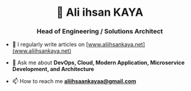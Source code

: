 <h1 align="center">👋 Ali ihsan KAYA</h1>
<h3 align="center">Head of Engineering / Solutions Architect</h3>

- 📝 I regularly write articles on [www.aliihsankaya.net](www.aliihsankaya.net)

- 💬 Ask me about **DevOps, Cloud, Modern Application, Microservice Development, and Architecture**

- 📫 How to reach me **aliihsaankayaa@gmail.com**

<p align="left">
</p>
